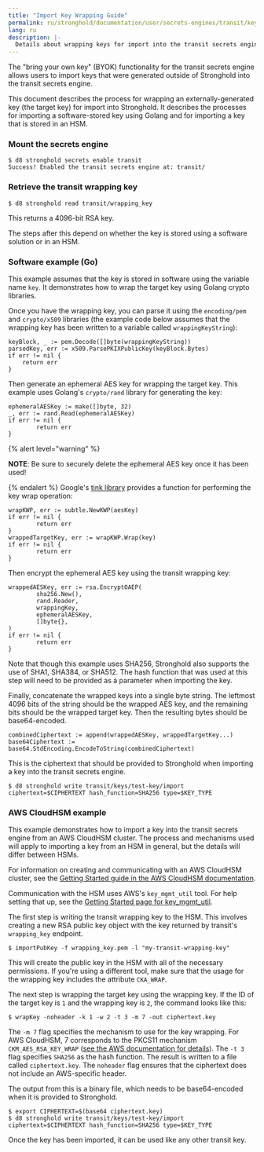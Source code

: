 ```yaml
---
title: "Import Key Wrapping Guide"
permalink: ru/stronghold/documentation/user/secrets-engines/transit/key-wrapping-guide.html
lang: ru
description: |-
  Details about wrapping keys for import into the transit secrets engine.
---
```


The "bring your own key" (BYOK) functionality for the transit
secrets engine allows users to import keys that were generated
outside of Stronghold into the transit secrets engine.

This document describes the process for wrapping an externally-generated
key (the target key) for import into Stronghold. It describes the processes
for importing a software-stored key using Golang and for importing a key
that is stored in an HSM.

### Mount the secrets engine

```shell-session
$ d8 stronghold secrets enable transit
Success! Enabled the transit secrets engine at: transit/
```

### Retrieve the transit wrapping key

```shell-session
$ d8 stronghold read transit/wrapping_key
```

This returns a 4096-bit RSA key.

The steps after this depend on whether the key is stored using
a software solution or in an HSM.

### Software example (Go)

This example assumes that the key is stored in software using the
variable name `key`. It demonstrates how to wrap the target key using
Golang crypto libraries.

Once you have the wrapping key, you can parse it using the `encoding/pem`
and `crypto/x509` libraries (the example code below assumes that the wrapping
key has been written to a variable called `wrappingKeyString`):

```
keyBlock, _ := pem.Decode([]byte(wrappingKeyString))
parsedKey, err := x509.ParsePKIXPublicKey(keyBlock.Bytes)
if err != nil {
    return err
}
```

Then generate an ephemeral AES key for wrapping the target key.
This example uses Golang's `crypto/rand` library for generating the key:

```
ephemeralAESKey := make([]byte, 32)
_, err := rand.Read(ephemeralAESKey)
if err != nil {
        return err
}
```

{% alert level="warning" %}

**NOTE**: Be sure to securely delete the ephemeral AES key once it
has been used!

{% endalert %}
Google's [tink library](https://pkg.go.dev/github.com/tink-crypto/tink-go/kwp/subtle)
provides a function for performing the key wrap operation:

```
wrapKWP, err := subtle.NewKWP(aesKey)
if err != nil {
        return err
}
wrappedTargetKey, err := wrapKWP.Wrap(key)
if err != nil {
        return err
}
```

Then encrypt the ephemeral AES key using the transit wrapping key:

```
wrappedAESKey, err := rsa.EncryptOAEP(
        sha256.New(),
        rand.Reader,
        wrappingKey,
        ephemeralAESKey,
        []byte{},
)
if err != nil {
        return err
}
```

Note that though this example uses SHA256, Stronghold also supports the use of
SHA1, SHA384, or SHA512. The hash function that was used at this step will
need to be provided as a parameter when importing the key.

Finally, concatenate the wrapped keys into a single byte string.
The leftmost 4096 bits of the string should be the wrapped AES key, and
the remaining bits should be the wrapped target key. Then the resulting
bytes should be base64-encoded.

```
combinedCiphertext := append(wrappedAESKey, wrappedTargetKey...)
base64Ciphertext := base64.StdEncoding.EncodeToString(combinedCiphertext)
```

This is the ciphertext that should be provided to Stronghold when importing a
key into the transit secrets engine.

```shell-session
$ d8 stronghold write transit/keys/test-key/import ciphertext=$CIPHERTEXT hash_function=SHA256 type=$KEY_TYPE
```


### AWS CloudHSM example

This example demonstrates how to import a key into the transit secrets engine from
an AWS CloudHSM cluster. The process and mechanisms used will apply to importing
a key from an HSM in general, but the details will differ between HSMs.

For information on creating and communicating with an AWS CloudHSM cluster, see
the [Getting Started guide in the AWS CloudHSM documentation](https://docs.aws.amazon.com/cloudhsm/latest/userguide/getting-started.html).

Communication with the HSM uses AWS's `key_mgmt_util` tool. For help setting that
up, see the [Getting Started page for key_mgmt_util](https://docs.aws.amazon.com/cloudhsm/latest/userguide/key_mgmt_util-getting-started.html).

The first step is writing the transit wrapping key to the HSM. This involves
creating a new RSA public key object with the key returned by transit's
`wrapping_key` endpoint.

```shell-session
$ importPubKey -f wrapping_key.pem -l "my-transit-wrapping-key"
```

This will create the public key in the HSM with all of the necessary permissions.
If you're using a different tool, make sure that the usage for the wrapping key
includes the attribute `CKA_WRAP`.

The next step is wrapping the target key using the wrapping key. If the
ID of the target key is `1` and the wrapping key is `2`, the command looks like this:

```shell-session
$ wrapKey -noheader -k 1 -w 2 -t 3 -m 7 -out ciphertext.key
```

The `-m 7` flag specifies the mechanism to use for the key wrapping. For AWS CloudHSM,
7 corresponds to the PKCS11 mechanism `CKM_AES_RSA_KEY_WRAP` ([see the AWS documentation for details](https://docs.aws.amazon.com/cloudhsm/latest/userguide/key_mgmt_util-wrapKey.html)).
The `-t 3` flag specifies `SHA256` as the hash function. The result is written to a
file called `ciphertext.key`. The `noheader` flag ensures that the ciphertext does
not include an AWS-specific header.

The output from this is a binary file, which needs to be base64-encoded when it
is provided to Stronghold.

```shell-session
$ export CIPHERTEXT=$(base64 ciphertext.key)
$ d8 stronghold write transit/keys/test-key/import ciphertext=$CIPHERTEXT hash_function=SHA256 type=$KEY_TYPE
```

Once the key has been imported, it can be used like any other transit key.
